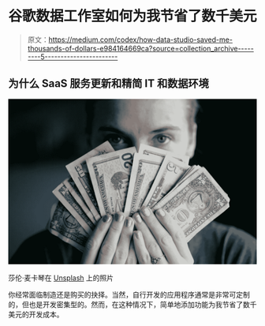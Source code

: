 # 谷歌数据工作室如何为我节省了数千美元

> 原文：<https://medium.com/codex/how-data-studio-saved-me-thousands-of-dollars-e984164669ca?source=collection_archive---------5----------------------->

## 为什么 SaaS 服务更新和精简 IT 和数据环境

![](img/cf5ef1fafcaecb791eac7ef60967d4ed.png)

莎伦·麦卡琴在 [Unsplash](https://unsplash.com/s/photos/woman-money?utm_source=unsplash&utm_medium=referral&utm_content=creditCopyText) 上的照片

你经常面临制造还是购买的抉择。当然，自行开发的应用程序通常是非常可定制的，但也是开发密集型的。然而，在这种情况下，简单地添加功能为我节省了数千美元的开发成本。